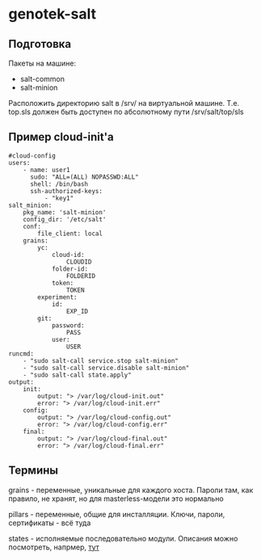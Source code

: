 # genotek-salt
## Подготовка
Пакеты на машине:
  - salt-common
  - salt-minion

Расположить директорию salt в /srv/ на виртуальной машине. Т.е. top.sls должен быть доступен по абсолютному пути /srv/salt/top/sls

## Пример cloud-init'a

    #cloud-config
    users:
        - name: user1
          sudo: "ALL=(ALL) NOPASSWD:ALL"
          shell: /bin/bash
          ssh-authorized-keys:
              - "key1"
    salt_minion:
        pkg_name: 'salt-minion'
        config_dir: '/etc/salt'
        conf:
            file_client: local
        grains:
            yc:
                cloud-id:
                    CLOUDID
                folder-id:
                    FOLDERID
                token:
                    TOKEN
            experiment:
                id:
                    EXP_ID
            git:
                password:
                    PASS
                user:
                    USER
    runcmd:
        - "sudo salt-call service.stop salt-minion"
        - "sudo salt-call service.disable salt-minion"
        - "sudo salt-call state.apply"
    output:
        init:
            output: "> /var/log/cloud-init.out"
            error: "> /var/log/cloud-init.err"
        config:
            output: "> /var/log/cloud-config.out"
            error: "> /var/log/cloud-config.err"
        final:
            output: "> /var/log/cloud-final.out"
            error: "> /var/log/cloud-final.err"

## Термины
grains - переменные, уникальные для каждого хоста. Пароли там, как правило, не хранят, но для masterless-модели это нормально

pillars - переменные, общие для инсталляции. Ключи, пароли, сертификаты - всё туда

states - исполняемые последовательно модули. Описания можно посмотреть, напрмер, [тут](https://docs.saltproject.io/en/latest/ref/states/all/salt.states.cmd.html)